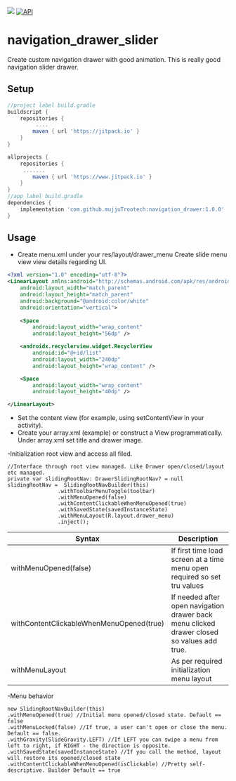 [![](https://jitpack.io/v/mujjuTrootech/navigation_drawer.svg)](https://jitpack.io/#mujjuTrootech/navigation_drawer)
[![API](https://img.shields.io/badge/API-21%2B-brightgreen.svg?style=flat)](https://android-arsenal.com/api?level=21)

# navigation_drawer_slider
Create custom navigation drawer with good animation. This is really good navigation slider drawer.

## Setup
```gradle
//project label build.gradle
buildscript {
    repositories {
         ....
        maven { url 'https://jitpack.io' }
    }
}

allprojects {
    repositories {
     .......
        maven { url 'https://www.jitpack.io' }
    }
}
//app label build.gradle
dependencies {
    implementation 'com.github.mujjuTrootech:navigation_drawer:1.0.0'
}
```

## Usage
- Create menu.xml under your res/layout/drawer_menu
  Create slide menu view view details regarding UI.
```xml
<?xml version="1.0" encoding="utf-8"?>
<LinearLayout xmlns:android="http://schemas.android.com/apk/res/android"
    android:layout_width="match_parent"
    android:layout_height="match_parent"
    android:background="@android:color/white"
    android:orientation="vertical">
  
    <Space
        android:layout_width="wrap_content"
        android:layout_height="56dp" />

    <androidx.recyclerview.widget.RecyclerView
        android:id="@+id/list"
        android:layout_width="240dp"
        android:layout_height="wrap_content" />

    <Space
        android:layout_width="wrap_content"
        android:layout_height="40dp" />

</LinearLayout>
```

* Set the content view (for example, using setContentView in your activity).
* Create your array.xml (example) or construct a View programmatically. Under array.xml set title and drawer image.


-Initialization root view and access all filed.
```
//Interface through root view managed. Like Drawer open/closed/layout etc managed.
private var slidingRootNav: DrawerSlidingRootNav? = null
slidingRootNav =  SlidingRootNavBuilder(this)
                .withToolbarMenuToggle(toolbar)
                .withMenuOpened(false)
                .withContentClickableWhenMenuOpened(true)
                .withSavedState(savedInstanceState)
                .withMenuLayout(R.layout.drawer_menu)
                .inject();
```

| Syntax                                   | Description                               |
| -----------------------------            | -----------                               |
| withMenuOpened(false)                    | If first time load screen at a time menu open required so set tru values                   |
| withContentClickableWhenMenuOpened(true) | If needed after open navigation drawer back menu clicked drawer closed so values add true. |
| withMenuLayout                           | As per required initialization menu layout                                                 |


-Menu behavior
```
new SlidingRootNavBuilder(this)
.withMenuOpened(true) //Initial menu opened/closed state. Default == false
.withMenuLocked(false) //If true, a user can't open or close the menu. Default == false.
.withGravity(SlideGravity.LEFT) //If LEFT you can swipe a menu from left to right, if RIGHT - the direction is opposite.
.withSavedState(savedInstanceState) //If you call the method, layout will restore its opened/closed state
.withContentClickableWhenMenuOpened(isClickable) //Pretty self-descriptive. Builder Default == true
```